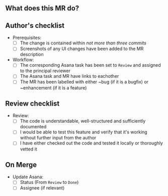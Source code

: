 ## What does this MR do?
<!--
Briefly describe what this MR is about.
Example: Fixes js error in <some functionality>
-->


<!-- Add Asana link below -->

## Author's checklist
<!--
MRs must be marked as WIP until all checkboxes have been filled.
Checkboxes can be pre-filled before submitting the MR by replacing
[ ] with [x],
-->
- Prerequisites:
    - [ ] The change is contained within *not more than three commits*
    - [ ] Screenshots of any UI changes have been added to the MR description
- Workflow:
    - [ ] The corresponding Asana task has been set to `Review` and assigned to the principal reviewer
    - [ ] The Asana task and MR have links to eachother
    - [ ] The MR has been labelled with either ~bug (if it is a bugfix) or ~enhancement (if it is a feature)

## Review checklist
- Review:
    - [ ] The code is understandable, well-structured and sufficiently documented
    - [ ] I would be able to test this feature and verify that it's working without further input from the author
    - [ ] I have either checked out the code and tested it locally or thoroughly vetted it

## On Merge
- Update Asana:
    - [ ] Status (From `Review` to `Done`)
    - [ ] Assignee (if relevant)
